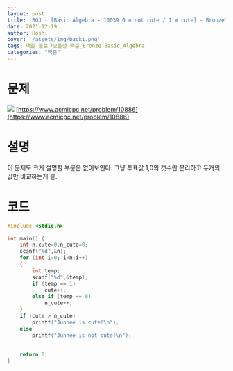 ```yaml
---
layout: post
title: 'BOJ - [Basic Algebra - 10039 0 = not cute / 1 = cute] - BronzeIII🥉'
date: 2021-12-19
author: Hoshi
cover: '/assets/img/back1.png'
tags: 백준 블로그오픈전 백준_Bronze Basic_Algebra
categories: "백준"
---
```

# 문제
![]({{site.url}}/assets/img/posts_img/10886.png)
[https://www.acmicpc.net/problem/10886](https://www.acmicpc.net/problem/10886)

# 설명
이 문제도 크게 설명할 부분은 없어보인다. 그냥 투표값 1,0의 갯수만 분리하고 두개의 값만 비교하는게 끝.

# 코드

```c
#include <stdio.h>

int main() {
    int n,cute=0,n_cute=0;
    scanf("%d",&n);
    for (int i=0; i<n;i++)
    {
        int temp;
        scanf("%d",&temp);
        if (temp == 1)
            cute++;
        else if (temp == 0)
            n_cute++;
    }
    if (cute > n_cute)
        printf("Junhee is cute!\n");
    else
        printf("Junhee is not cute!\n");
    
    
    return 0;
}

```

